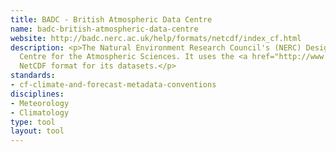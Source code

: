 ```yaml
---
title: BADC - British Atmospheric Data Centre
name: badc-british-atmospheric-data-centre
website: http://badc.nerc.ac.uk/help/formats/netcdf/index_cf.html
description: <p>The Natural Environment Research Council's (NERC) Designated Data
  Centre for the Atmospheric Sciences. It uses the <a href="http://www.dcc.ac.uk/resources/metadata-standards/cf-climate-and-forecast-metadata-conventions">CF</a>-Compliant
  NetCDF format for its datasets.</p>
standards:
- cf-climate-and-forecast-metadata-conventions
disciplines:
- Meteorology
- Climatology
type: tool
layout: tool
---
```



